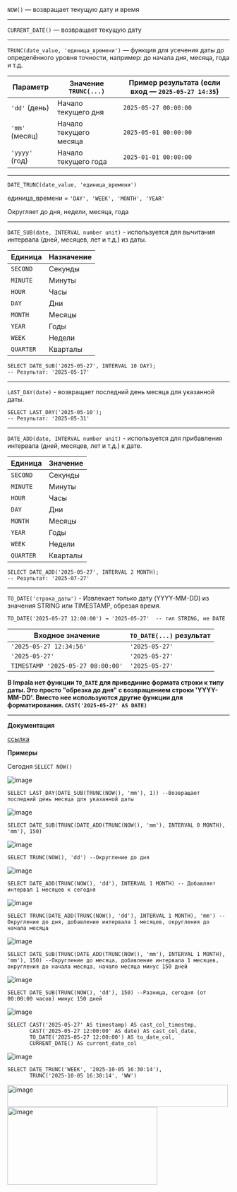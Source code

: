 `NOW()` — возвращает текущую дату и время

------------------------------------------------

`CURRENT_DATE()` — возвращает текущую дату

------------------------------------------------

`TRUNC(date_value, 'единица_времени')` — функция для усечения даты до определённого уровня точности, например: до начала дня, месяца, года и т.д.

| Параметр       | Значение `TRUNC(...)`  | Пример результата (если вход — `2025-05-27 14:35`) |
| -------------- | ---------------------- | -------------------------------------------------- |
| `'dd'` (день)  | Начало текущего дня    | `2025-05-27 00:00:00`                              |
| `'mm'` (месяц) | Начало текущего месяца | `2025-05-01 00:00:00`                              |
| `'yyyy'` (год) | Начало текущего года   | `2025-01-01 00:00:00`                              |

------------------------------------------------

`DATE_TRUNC(date_value, 'единица_времени')`

единица_времени = `'DAY', 'WEEK', 'MONTH', 'YEAR'`

Округляет до дня, недели, месяца, года

------------------------------------------------

`DATE_SUB(date, INTERVAL number unit)` - используется для вычитания интервала (дней, месяцев, лет и т.д.) из даты.

| Единица   | Назначение |
| --------- | ---------- |
| `SECOND`  | Секунды    |
| `MINUTE`  | Минуты     |
| `HOUR`    | Часы       |
| `DAY`     | Дни        |
| `MONTH`   | Месяцы     |
| `YEAR`    | Годы       |
| `WEEK`    | Недели     |
| `QUARTER` | Кварталы   |

```
SELECT DATE_SUB('2025-05-27', INTERVAL 10 DAY);
-- Результат: '2025-05-17'
```

------------------------------------------------

`LAST_DAY(date)` - возвращает последний день месяца для указанной даты.

```
SELECT LAST_DAY('2025-05-10');
-- Результат: '2025-05-31'
```

------------------------------------------------

`DATE_ADD(date, INTERVAL number unit)` - используется для прибавления интервала (дней, месяцев, лет и т.д.) к дате.

| Единица   | Значение |
| --------- | -------- |
| `SECOND`  | Секунды  |
| `MINUTE`  | Минуты   |
| `HOUR`    | Часы     |
| `DAY`     | Дни      |
| `MONTH`   | Месяцы   |
| `YEAR`    | Годы     |
| `WEEK`    | Недели   |
| `QUARTER` | Кварталы |

```
SELECT DATE_ADD('2025-05-27', INTERVAL 2 MONTH);
-- Результат: '2025-07-27'
```

--------------------------------------------------------

`TO_DATE('строка_даты')` - Извлекает только дату (YYYY-MM-DD) из значения STRING или TIMESTAMP, обрезая время.

```
TO_DATE('2025-05-27 12:00:00') → '2025-05-27'  -- тип STRING, не DATE
```

| Входное значение                  | `TO_DATE(...)` результат |
| --------------------------------- | ------------------------ |
| `'2025-05-27 12:34:56'`           | `'2025-05-27'`           |
| `'2025-05-27'`                    | `'2025-05-27'`           |
| `TIMESTAMP '2025-05-27 08:00:00'` | `'2025-05-27'`           |

**В Impala нет функции `TO_DATE` для привединие формата строки к типу даты. Это просто "обрезка до дня" с возвращением строки 'YYYY-MM-DD'. Вместо нее используются другие функции для форматирования. `CAST('2025-05-27' AS DATE)`**

--------------------------------------------------------

**Документация**

[ссылка](https://impala.apache.org/docs/build/html/topics/impala_datetime_functions.html)

**Примеры**

Сегодня `SELECT NOW()`

![image](https://github.com/user-attachments/assets/69195f25-db0c-434b-a7eb-9727c3aa41dc)

```
SELECT LAST_DAY(DATE_SUB(TRUNC(NOW(), 'mm'), 1)) --Возвращает последний день месяца для указанной даты
```
![image](https://github.com/user-attachments/assets/73ed2308-8792-4f59-b3b2-bc74f5f8221e)

```
SELECT DATE_SUB(TRUNC(DATE_ADD(TRUNC(NOW(), 'mm'), INTERVAL 0 MONTH), 'mm'), 150)
```
![image](https://github.com/user-attachments/assets/40af4aa8-9296-460a-8bb1-a647810a75cb)

```
SELECT TRUNC(NOW(), 'dd') --Округление до дня
```
![image](https://github.com/user-attachments/assets/ff819622-b148-4dda-b940-d38b2d47b9c1)

```
SELECT DATE_ADD(TRUNC(NOW(), 'dd'), INTERVAL 1 MONTH) -- Добавляет интервал 1 месяцев к сегодня
```
![image](https://github.com/user-attachments/assets/c00a915e-19f3-4735-9ca9-e0d995c95898)

```
SELECT TRUNC(DATE_ADD(TRUNC(NOW(), 'dd'), INTERVAL 1 MONTH), 'mm') --Округление до дня, добавление интервала 1 месяцев, округления до начала месяца
```
![image](https://github.com/user-attachments/assets/8d9c21ce-7931-43ee-ab96-80d3ef0a714a)

```
SELECT DATE_SUB(TRUNC(DATE_ADD(TRUNC(NOW(), 'mm'), INTERVAL 1 MONTH), 'mm'), 150) --Округление до месяца, добавление интервала 1 месяцев, округления до начала месяца, начало месяца минус 150 дней
```
![image](https://github.com/user-attachments/assets/6822b7f4-a0fd-40d5-9ced-d48bf18447c2)

```
SELECT DATE_SUB(TRUNC(NOW(), 'dd'), 150) --Разница, сегодня (от 00:00:00 часов) минус 150 дней
```
![image](https://github.com/user-attachments/assets/2a059793-301e-4c1f-8ca0-b880d413970c)

```
SELECT CAST('2025-05-27' AS timestamp) AS cast_col_timestmp,
       CAST('2025-05-27 12:00:00' AS date) AS cast_col_date,
       TO_DATE('2025-05-27 12:00:00') AS to_date_col,
       CURRENT_DATE() AS current_date_col
```
![image](https://github.com/user-attachments/assets/0aec2477-3dbb-4290-a311-4750c817cbc0)

```
SELECT DATE_TRUNC('WEEK', '2025-10-05 16:30:14'),
       TRUNC('2025-10-05 16:30:14', 'WW')
```

<img width="500" height="50" alt="image" src="https://github.com/user-attachments/assets/03d2f90d-4359-4eb3-af65-137715930dd3" />

<img width="340" height="176" alt="image" src="https://github.com/user-attachments/assets/c37304f8-5bff-4cfd-b47a-fcd19785b8a6" />

